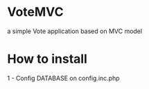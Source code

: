 VoteMVC
=======

a simple Vote application based on MVC model 


How to install
=======

1 - Config DATABASE on config.inc.php